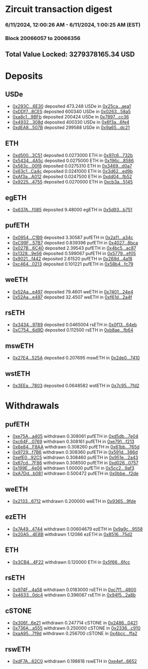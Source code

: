 # Zircuit transaction digest
### 6/11/2024, 12:00:26 AM - 6/11/2024, 1:00:25 AM (EST)
### Block 20066057 to 20066356

## Total Value Locked: 3279378165.34 USD

# Deposits
## USDe
- [0x293C...6E30](https://etherscan.io/address/0x293C6937D8D82e05B01335F7B33FBA0c8e256E30) deposited 473.248 USDe in [0x25ca...aea1](https://etherscan.io/tx/0x293C6937D8D82e05B01335F7B33FBA0c8e256E30)
- [0xDDf7...8CE5](https://etherscan.io/address/0xDDf725D2EbD795748DD8c6b700b7c98d1Dfb8CE5) deposited 600340 USDe in [0x0263...58a5](https://etherscan.io/tx/0xDDf725D2EbD795748DD8c6b700b7c98d1Dfb8CE5)
- [0xa8c1...9BFb](https://etherscan.io/address/0xa8c18057c5AaaaFF6000D28A057a6994B2e09BFb) deposited 200424 USDe in [0x7897...cc36](https://etherscan.io/tx/0xa8c18057c5AaaaFF6000D28A057a6994B2e09BFb)
- [0x4932...308d](https://etherscan.io/address/0x49329e0A9F7Ea3FE0a4f10d755B711146a8f308d) deposited 400330 USDe in [0x6f3a...6fe4](https://etherscan.io/tx/0x49329e0A9F7Ea3FE0a4f10d755B711146a8f308d)
- [0xdEA8...507B](https://etherscan.io/address/0xdEA8988Fb0C46761e1C41915893B75E3daF8507B) deposited 299588 USDe in [0x9a65...dc21](https://etherscan.io/tx/0xdEA8988Fb0C46761e1C41915893B75E3daF8507B)
## ETH
- [0xd500...3C51](https://etherscan.io/address/0xd5002C76Cf30d3DDd1F6b3F4d92f4b091FEf3C51) deposited 0.0273000 ETH in [0x97c6...732b](https://etherscan.io/tx/0xd5002C76Cf30d3DDd1F6b3F4d92f4b091FEf3C51)
- [0x5434...4A5c](https://etherscan.io/address/0x5434ebe5F24B3CE5b03bfC17D9E76742b4874A5c) deposited 0.0275000 ETH in [0x196c...8586](https://etherscan.io/tx/0x5434ebe5F24B3CE5b03bfC17D9E76742b4874A5c)
- [0x563c...00f8](https://etherscan.io/address/0x563c745689CeADD5fc72927BBF4447A1211300f8) deposited 0.0275310 ETH in [0x3469...d0a7](https://etherscan.io/tx/0x563c745689CeADD5fc72927BBF4447A1211300f8)
- [0x63c1...Ca4c](https://etherscan.io/address/0x63c102AfC61B7a9e2a8FE91e9a58c61d7FaECa4c) deposited 0.0241000 ETH in [0x3d62...ed9b](https://etherscan.io/tx/0x63c102AfC61B7a9e2a8FE91e9a58c61d7FaECa4c)
- [0xAf3a...A012](https://etherscan.io/address/0xAf3a63911B845Af2b934dFedbf444e6a6cd5A012) deposited 0.0247500 ETH in [0xdd04...fb52](https://etherscan.io/tx/0xAf3a63911B845Af2b934dFedbf444e6a6cd5A012)
- [0x9225...4755](https://etherscan.io/address/0x9225E2c6797042cbE5ba11e35a32c802f3704755) deposited 0.0270000 ETH in [0xcb3a...5145](https://etherscan.io/tx/0x9225E2c6797042cbE5ba11e35a32c802f3704755)
## egETH
- [0x637A...f085](https://etherscan.io/address/0x637A0F6cBbA66cFd5086167e6Fd5C1BF03A0f085) deposited 9.48000 egETH in [0x5d93...b751](https://etherscan.io/tx/0x637A0F6cBbA66cFd5086167e6Fd5C1BF03A0f085)
## pufETH
- [0x0954...C1B9](https://etherscan.io/address/0x0954781fB5472b133c3252AE7cef9E038980C1B9) deposited 3.30587 pufETH in [0x2a11...a34c](https://etherscan.io/tx/0x0954781fB5472b133c3252AE7cef9E038980C1B9)
- [0xC99F...57B7](https://etherscan.io/address/0xC99FE61DA08e43D58cFfE626E5696c7d5eC757B7) deposited 0.839396 pufETH in [0x4027...8bca](https://etherscan.io/tx/0xC99FE61DA08e43D58cFfE626E5696c7d5eC757B7)
- [0x027B...6C40](https://etherscan.io/address/0x027B40b52F3093eB7f465b8B07694A8ceBb36C40) deposited 2.39543 pufETH in [0x4bc5...ac87](https://etherscan.io/tx/0x027B40b52F3093eB7f465b8B07694A8ceBb36C40)
- [0x1328...9e56](https://etherscan.io/address/0x132866F32Dc51d143DC34DE2F4DE8596dB459e56) deposited 0.599067 pufETH in [0x5779...ef05](https://etherscan.io/tx/0x132866F32Dc51d143DC34DE2F4DE8596dB459e56)
- [0x9021...f442](https://etherscan.io/address/0x90212ce15f36A631DD53C0AFB6d607E3C501f442) deposited 2.61520 pufETH in [0x269d...4a18](https://etherscan.io/tx/0x90212ce15f36A631DD53C0AFB6d607E3C501f442)
- [0xc464...0213](https://etherscan.io/address/0xc464398d8d556bc3C245A6834F16506A30200213) deposited 0.101221 pufETH in [0x58b4...fc79](https://etherscan.io/tx/0xc464398d8d556bc3C245A6834F16506A30200213)
## weETH
- [0x52Aa...e497](https://etherscan.io/address/0x52Aa899454998Be5b000Ad077a46Bbe360F4e497) deposited 79.4601 weETH in [0x7401...24e4](https://etherscan.io/tx/0x52Aa899454998Be5b000Ad077a46Bbe360F4e497)
- [0x52Aa...e497](https://etherscan.io/address/0x52Aa899454998Be5b000Ad077a46Bbe360F4e497) deposited 32.4507 weETH in [0xf61d...2a4f](https://etherscan.io/tx/0x52Aa899454998Be5b000Ad077a46Bbe360F4e497)
## rsETH
- [0x3434...9789](https://etherscan.io/address/0x34349c5569e7B846c3558961552D2202760A9789) deposited 0.0465004 rsETH in [0x0f13...64eb](https://etherscan.io/tx/0x34349c5569e7B846c3558961552D2202760A9789)
- [0xC754...6d9D](https://etherscan.io/address/0xC754bcEb13D663cd7911028daA7d4efEC2B76d9D) deposited 0.112500 rsETH in [0xb8ae...fb64](https://etherscan.io/tx/0xC754bcEb13D663cd7911028daA7d4efEC2B76d9D)
## mswETH
- [0x27E4...525A](https://etherscan.io/address/0x27E44F436cC022be0aB4a04403b6dCCee06e525A) deposited 0.207695 mswETH in [0x2de0...7410](https://etherscan.io/tx/0x27E44F436cC022be0aB4a04403b6dCCee06e525A)
## wstETH
- [0x3EEa...7803](https://etherscan.io/address/0x3EEa75CF2DF4e64b76fe6Be0628A9f434Fd07803) deposited 0.0648582 wstETH in [0x7c95...7fd2](https://etherscan.io/tx/0x3EEa75CF2DF4e64b76fe6Be0628A9f434Fd07803)
# Withdrawals
## pufETH
- [0xe75A...a405](https://etherscan.io/address/0xe75A587A24251D722e95e2BC5f2C84dFDa5Da405) withdrawn 0.308061 pufETH in [0xd5db...7e04](https://etherscan.io/tx/0xe75A587A24251D722e95e2BC5f2C84dFDa5Da405)
- [0xc64F...0769](https://etherscan.io/address/0xc64F1e68A59E26007fD1B3693223C5c5Af5c0769) withdrawn 0.308161 pufETH in [0xe791...f213](https://etherscan.io/tx/0xc64F1e68A59E26007fD1B3693223C5c5Af5c0769)
- [0x6e84...F8AA](https://etherscan.io/address/0x6e848EaE0A4aCAEa5A33Dcc76d6b3BEc0250F8AA) withdrawn 0.308260 pufETH in [0x61bb...765d](https://etherscan.io/tx/0x6e848EaE0A4aCAEa5A33Dcc76d6b3BEc0250F8AA)
- [0x9729...f7B6](https://etherscan.io/address/0x9729A03689D35caA386bE217ff5828691e3ff7B6) withdrawn 0.308360 pufETH in [0x591d...386d](https://etherscan.io/tx/0x9729A03689D35caA386bE217ff5828691e3ff7B6)
- [0xefE0...92C5](https://etherscan.io/address/0xefE0Cc2f7cdC55efFa6b6b1378A8e2Ca49b692C5) withdrawn 0.308460 pufETH in [0x951e...2a43](https://etherscan.io/tx/0xefE0Cc2f7cdC55efFa6b6b1378A8e2Ca49b692C5)
- [0x67cd...7F86](https://etherscan.io/address/0x67cdb2b891a9e8179BACd1009FBcE3e3c4E27F86) withdrawn 0.308500 pufETH in [0xd026...0757](https://etherscan.io/tx/0x67cdb2b891a9e8179BACd1009FBcE3e3c4E27F86)
- [0x199E...4e06](https://etherscan.io/address/0x199EEffB014E3Df899f79140a8eB0f85fb1b4e06) withdrawn 1.00000 pufETH in [0x5cc2...9af3](https://etherscan.io/tx/0x199EEffB014E3Df899f79140a8eB0f85fb1b4e06)
- [0xA7Dd...b081](https://etherscan.io/address/0xA7Dd575c6D97136b4Cc58E725CD68D679b34b081) withdrawn 0.500472 pufETH in [0x0bbe...f2de](https://etherscan.io/tx/0xA7Dd575c6D97136b4Cc58E725CD68D679b34b081)
## weETH
- [0x2133...6712](https://etherscan.io/address/0x21336FCeF69CD130bC65b99D756CFAb9B1516712) withdrawn 0.200000 weETH in [0x9365...9fde](https://etherscan.io/tx/0x21336FCeF69CD130bC65b99D756CFAb9B1516712)
## ezETH
- [0x7A49...4744](https://etherscan.io/address/0x7A493Be5c2ce014cD049Bf178a1ac0Db1B434744) withdrawn 0.00604679 ezETH in [0x9a9c...9558](https://etherscan.io/tx/0x7A493Be5c2ce014cD049Bf178a1ac0Db1B434744)
- [0x20A5...4E8B](https://etherscan.io/address/0x20A57D4E2357a2fCba560CD3c0d0c9D08ED84E8B) withdrawn 1.12086 ezETH in [0x8516...75d2](https://etherscan.io/tx/0x20A57D4E2357a2fCba560CD3c0d0c9D08ED84E8B)
## ETH
- [0x3CB4...4F22](https://etherscan.io/address/0x3CB455A3BEb92Aa0EAde0B6067311048047F4F22) withdrawn 0.120000 ETH in [0x5f66...6fcc](https://etherscan.io/tx/0x3CB455A3BEb92Aa0EAde0B6067311048047F4F22)
## rsETH
- [0x974F...4a58](https://etherscan.io/address/0x974Ff4bC75f919f1Cc2C45bdDB4B79e85eDc4a58) withdrawn 0.0183000 rsETH in [0xc7f1...4800](https://etherscan.io/tx/0x974Ff4bC75f919f1Cc2C45bdDB4B79e85eDc4a58)
- [0x4633...0dc4](https://etherscan.io/address/0x4633d669F4FFeA77ECB91070df9B25bBfaA00dc4) withdrawn 0.396067 rsETH in [0x94f5...2a8b](https://etherscan.io/tx/0x4633d669F4FFeA77ECB91070df9B25bBfaA00dc4)
## cSTONE
- [0x306f...6e21](https://etherscan.io/address/0x306f406bB1524e5f8bD3C3F3A5e0a83c94dc6e21) withdrawn 0.247714 cSTONE in [0x2486...0421](https://etherscan.io/tx/0x306f406bB1524e5f8bD3C3F3A5e0a83c94dc6e21)
- [0x736A...a555](https://etherscan.io/address/0x736A0e2DA63C5Ec02136e4DF7216d96cF434a555) withdrawn 0.250000 cSTONE in [0x2336...c910](https://etherscan.io/tx/0x736A0e2DA63C5Ec02136e4DF7216d96cF434a555)
- [0xaA95...7f9d](https://etherscan.io/address/0xaA95cA26c92b0634dF7a1A1504f579F13bFB7f9d) withdrawn 0.256700 cSTONE in [0x4bcc...ffa2](https://etherscan.io/tx/0xaA95cA26c92b0634dF7a1A1504f579F13bFB7f9d)
## rswETH
- [0xdF7A...62C0](https://etherscan.io/address/0xdF7Aa11E0cd04bb3872C988ec2B499661CfD62C0) withdrawn 0.198618 rswETH in [0xe4ef...6652](https://etherscan.io/tx/0xdF7Aa11E0cd04bb3872C988ec2B499661CfD62C0)
